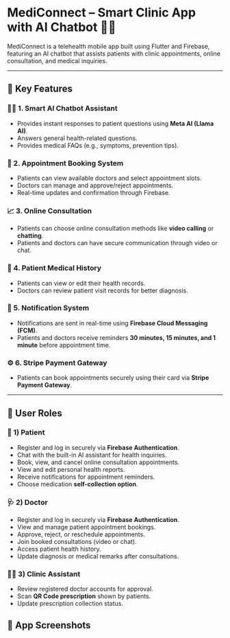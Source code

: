 # MediConnect – Smart Clinic App with AI Chatbot 💬🏥

MediConnect is a telehealth mobile app built using Flutter and Firebase, featuring an AI chatbot that assists patients with clinic appointments, online consultation, and medical inquiries.

---

## 🚀 Key Features

### 🧑‍⚕️ 1. Smart AI Chatbot Assistant
- Provides instant responses to patient questions using **Meta AI (Llama AI)**.  
- Answers general health-related questions.  
- Provides medical FAQs (e.g., symptoms, prevention tips).  

### 📅 2. Appointment Booking System
- Patients can view available doctors and select appointment slots.  
- Doctors can manage and approve/reject appointments.  
- Real-time updates and confirmation through Firebase.  

### 📈 3. Online Consultation
- Patients can choose online consultation methods like **video calling** or **chatting**.  
- Patients and doctors can have secure communication through video or chat.  

### 📜 4. Patient Medical History
- Patients can view or edit their health records.  
- Doctors can review patient visit records for better diagnosis.  

### 🔔 5. Notification System
- Notifications are sent in real-time using **Firebase Cloud Messaging (FCM)**.  
- Patients and doctors receive reminders **30 minutes, 15 minutes, and 1 minute** before appointment time.  

### ⚙️ 6. Stripe Payment Gateway
- Patients can book appointments securely using their card via **Stripe Payment Gateway**.  

---

## 👥 User Roles

### 🧍 1) Patient
- Register and log in securely via **Firebase Authentication**.  
- Chat with the built-in AI assistant for health inquiries.  
- Book, view, and cancel online consultation appointments.  
- View and edit personal health reports.  
- Receive notifications for appointment reminders.  
- Choose medication **self-collection option**.  

### 🩺 2) Doctor
- Register and log in securely via **Firebase Authentication**.  
- View and manage patient appointment bookings.  
- Approve, reject, or reschedule appointments.  
- Join booked consultations (video or chat).  
- Access patient health history.  
- Update diagnosis or medical remarks after consultations.  

### 💁‍♀️ 3) Clinic Assistant
- Review registered doctor accounts for approval.  
- Scan **QR Code prescription** shown by patients.  
- Update prescription collection status.

## 📱 App Screenshots
